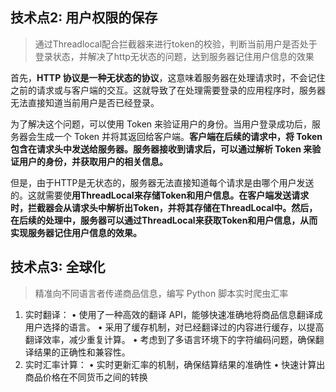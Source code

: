 ## 技术点2: 用户权限的保存

>通过Threadlocal配合拦截器来进行token的校验，判断当前用户是否处于登录状态，并解决了http无状态的问题，达到服务器记住用户信息的效果

首先，**HTTP 协议是一种无状态的协议**，这意味着服务器在处理请求时，不会记住之前的请求或与客户端的交互。这就导致了在处理需要登录的应用程序时，服务器无法直接知道当前用户是否已经登录。

为了解决这个问题，可以使用 Token 来验证用户的身份。当用户登录成功后，服务器会生成一个 Token 并将其返回给客户端。**客户端在后续的请求中，将 Token 包含在请求头中发送给服务器。服务器接收到请求后，可以通过解析 Token 来验证用户的身份，并获取用户的相关信息。**

但是，由于HTTP是无状态的，服务器无法直接知道每个请求是由哪个用户发送的。这就需要使**用ThreadLocal来存储Token和用户信息。在客户端发送请求时，拦截器会从请求头中解析出Token，并将其存储在ThreadLocal中。然后，在后续的处理中，服务器可以通过ThreadLocal来获取Token和用户信息，从而实现服务器记住用户信息的效果。**
## 技术点3: 全球化
>精准向不同语言者传递商品信息，编写 Python 脚本实时爬虫汇率

1. 实时翻译：
• 使用了一种高效的翻译 API，能够快速准确地将商品信息翻译成用户选择的语言。
• 采用了缓存机制，对已经翻译过的内容进行缓存，以提高翻译效率，减少重复计算。
• 考虑到了多语言环境下的字符编码问题，确保翻译结果的正确性和兼容性。
2. 实时汇率计算：
• 实时更新汇率的机制，确保结算结果的准确性
• 快速计算出商品价格在不同货币之间的转换

